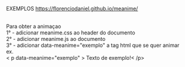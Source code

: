 EXEMPLOS 
https://florenciodaniel.github.io/meanime/

<br>
Para obter a animaçao
<br>
1° - adicionar meanime.css ao header do documento
<br>
2° - adicionar meanime.js ao documento
<br>
3° - adicionar data-meanime="exemplo" a tag html que se quer animar
<br>
ex.
<br>
&lt; p data-meanime="exemplo" &gt; Texto de exemplo!&lt; /p&gt; 
